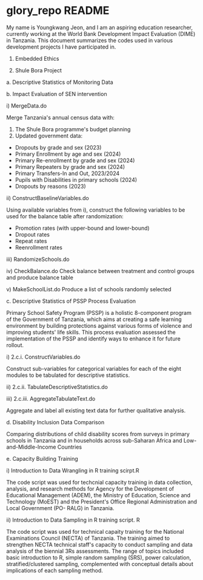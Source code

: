 # glory_repo README
My name is Youngkwang Jeon, and I am an aspiring education researcher, currently working at the World Bank Development Impact Evaluation (DIME) in Tanzania.
This document summarizes the codes used in various development projects I have participated in.

1. Embedded Ethics 



2. Shule Bora Project

a. Descriptive Statistics of Monitoring Data



b. Impact Evaluation of SEN intervention

i) MergeData.do

Merge Tanzania's annual census data with: 
1) The Shule Bora programme's budget planning
2) Updated government data:
- Dropouts by grade and sex (2023)
- Primary Enrollment by age and sex (2024)
- Primary Re-enrollment by grade and sex (2024)
- Primary Repeaters by grade and sex (2024)
- Primary Transfers-In and Out, 2023/2024
- Pupils with Disabilities in primary schools (2024)
- Dropouts by reasons (2023)

ii) ConstructBaselineVariables.do

Using available variables from i), construct the following variables to be used for the balance table after randomization:
- Promotion rates (with upper-bound and lower-bound)
- Dropout rates
- Repeat rates
- Reenrollment rates

iii) RandomizeSchools.do

iv) CheckBalance.do
Check balance between treatment and control groups and produce balance table

v) MakeSchoolList.do
Produce a list of schools randomly selected
	

c. Descriptive Statistics of PSSP Process Evaluation

Primary School Safety Program (PSSP) is a holistic 8-component program of the Government of Tanzania, which aims at creating a safe learning environment by building protections against various forms of violence and improving students' life skills. This process evaluation assessed the implementation of the PSSP and identify ways to enhance it for future rollout.

i) 2.c.i. ConstructVariables.do

Construct sub-variables for categorical variables for each of the eight modules to   be tabulated for descriptive statistics.
  
ii) 2.c.ii. TabulateDescriptiveStatistics.do

iii) 2.c.iii. AggregateTabulateText.do

Aggregate and label all existing text data for further qualitative analysis.


d. Disability Inclusion Data Comparison



Comparing distributions of child disability scores from surveys in primary schools in Tanzania and in households across sub-Saharan Africa and Low-and-Middle-Income Countries




e. Capacity Building Training

i) Introduction to Data Wrangling in R training scirpt.R

The code script was used for techcnial capacity training in data collection, analysis, and research methods for Agency for the Development of Educational     Management (ADEM), the Ministry of Education, Science and Technology (MoEST) and the President's Office Regional Administration and Local Government (PO-     RALG) in Tanzania. 

ii) Introduction to Data Sampling in R training script. R

The code script was used for technical capaity training for the National Examinations Council (NECTA) of Tanzania. The training aimed to strengthen NECTA     technical staff's capacity to conduct sampling and data analysis of the biennial 3Rs assessments. The range of topics included basic introduction to R,       simple random sampling (SRS), power calculation, stratified/clustered sampling, complemented with conceptual details about implications of each sampling      method. 
  